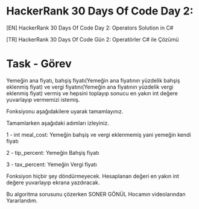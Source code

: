# HackerRank 30 Days Of Code Day 2:

[EN] HackerRank 30 Days Of Code Day 2: Operators Solution in C# 

[TR] HackerRank 30 Days Of Code Gün 2: Operatörler C# ile Çözümü 

# Task - Görev

Yemeğin ana fiyatı, bahşiş fiyatı(Yemeğin ana fiyatının yüzdelik bahşiş eklenmiş fiyat) ve vergi fiyatını(Yemeğin ana fiyatının yüzdelik vergi eklenmiş fiyat) vermiş ve hepsini toplayıp sonucu en yakın int değere yuvarlayıp vermemizi istemiş. 

Fonksiyonu aşağıdakilere uyarak tamamlayınız.

Tamamlarken aşağıdaki adımları izleyiniz.

1 - int meal_cost: Yemeğin bahşiş ve vergi eklenmemiş yani yemeğin kendi fiyatı

2 - tip_percent: Yemeğin Bahşiş fiyatı 

3 - tax_percent: Yemeğin Vergi fiyatı

Fonksiyon hiçbir şey döndürmeyecek. Hesaplanan değeri en yakın int değere yuvarlayıp ekrana yazdıracak. 


Bu algoritma sorusunu çözerken SONER GÖNÜL Hocamın videolarından Yararlandım. 
